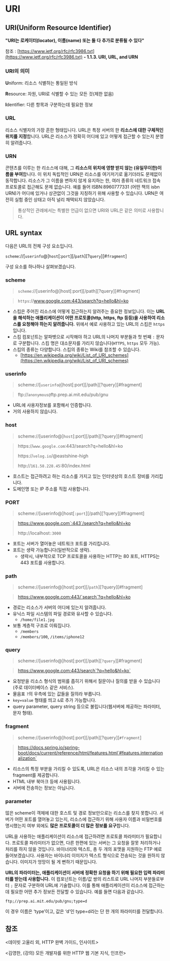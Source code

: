 # URI

## **URI(Uniform Resource Identifier)**

**"URI는 로케이터(locator), 이름(name) 또는 둘 다 추가로 분류될 수 있다"**

참조 : [https://www.ietf.org/rfc/rfc3986.txt](https://www.ietf.org/rfc/rfc3986.txt) **- 1.1.3. URI, URL, and URN**

### URI의 의미

**U**niform: 리소스 식별하는 통일된 방식

**R**esource: 자원, URI로 식별할 수 있는 모든 것(제한 없음)

**I**dentifier: 다른 항목과 구분하는데 필요한 정보

### URL

리소스 식별자의 가장 흔한 형태입니다. URL은 특정 서버의 한 **리소스에 대한 구체적인 위치를 지정**합니다. URL은 리소스가 정확히 어디에 있고 어떻게 접근할 수 있는지 분명히 알려줍니다.

### URN

콘텐츠를 이루는 한 리소스에 대해, 그 **리소스의 위치에 영향 받지 않는 (유일무이한)이름을 부여**합니다. 이 위치 독립적인 URN은 리소스를 여기저기로 옮기더라도 문제없이 동작합니다. 리소스가 그 이름을 변하지 않게 유지하는 한, 여러 종류의 네트워크 접속 프로토콜로 접근해도 문제 없습니다. 예를 들어 ISBN:8960777331 (어떤 책의 isbn URN)가 어디에 있거나 상관없이 그것을 지칭하기 위해 사용할 수 있습니다. URN은 여전히 실험 중인 상태고 아직 널리 채택되지 않았습니다.

> 통상적인 관례에서는 특별한 언급이 없으면 URI와 URL은 같은 의미로 사용합니다.
> 

## URL syntax

다음은 URL의 전체 구성 요소입니다.

`scheme`://[`userinfo`@]`host`[:`port`][/`path`][?`query`][#`fragment`]

구성 요소를 하나하나 살펴보겠습니다.

### scheme

> `scheme`://[userinfo@]host[:port][/path][?query][#fragment]
> 

> `https`://www.google.com:443/search?q=hello&hl=ko
> 

- 스킴은 주어진 리소스에 어떻게 접근하는지 알려주는 중요한 정보입니다. 이는 **URL을 해석하는 애플리케이션이 어떤 프로토콜(http, https, ftp 등등)을 사용하여 리소스를 요청해야 하는지 알려줍니다.** 위에서 예로 사용하고 있는 URL의 스킴은 `https`입니다.
- 스킴 컴포넌트는 알파벳으로 시작해야 하고 URL의 나머지 부분들과 첫 번째 `:` 문자로 구분합니다. 스킴 명은 대소문자를 가리지 않습니다(`HTTPS`, `https` 모두 가능).
- 스킴의 종류는 다양합니다. 스킴의 종류는 Wiki를 참조할 수 있습니다.
    - [https://en.wikipedia.org/wiki/List_of_URI_schemes](https://en.wikipedia.org/wiki/List_of_URI_schemes)

### userinfo

> scheme://[`userinfo@`]host[:port][/path][?query][#fragment]

> ftp://`anonymous@`ftp.prep.ai.mit.edu/pub/gnu
> 

- URL에 사용자정보를 포함해서 인증합니다.
- 거의 사용하지 않습니다.

### host

> scheme://[userinfo@]`host`[:port][/path][?query][#fragment]
> 

> https://`www.google.com`:443/search?q=hello&hl=ko
> 
> https://`velog.io`/@eastshine-high
> 
> http://`161.58.228.45`:80/index.html
> 

- 호스트는 접근하려고 하는 리소스를 가지고 있는 인터넷상의 호스트 장비를 가리킵니다.
- 도메인명 또는 IP 주소를 직접 사용합니다.

### PORT

> scheme://[userinfo@]host[`:port`][/path][?query][#fragment]
> 

> https://www.google.com`:443`/search?q=hello&hl=ko
> 
> http://localhost`:3000`
> 

- 포트는 서버가 열어놓은 네트워크 포트를 가리킵니다.
- 포트는 생략 가능합니다(일반적으로 생략).
    - 생략시, 내부적으로 TCP 프로토콜을 사용하는 HTTP는 80 포트, HTTPS는 443 포트를 사용합니다.

### path

> scheme://[userinfo@]host[:port][/`path`][?query][#fragment]
> 

> https://www.google.com:443/`search`?q=hello&hl=ko
> 

- 경로는 리소스가 서버의 어디에 있는지 알려줍니다.
- 유닉스 파일 시스템의 파일 경로와 유사할 수 있습니다.
    - `/home/file1.jpg`
- 보통 계층적 구조로 이뤄집니다.
    - `/members`
    - `/members/100`, `/items/iphone12`

### query

> scheme://[userinfo@]host[:port][/path][`?query`][#fragment]
> 

> https://www.google.com:443/search`?q=hello&hl=ko`
> 
- 요청받을 리소스 형식의 범위를 좁히기 위해서 질문이나 질의를 받을 수 있습니다(주로 데이터베이스 같은 서비스).
- 물음표 `?`의 우측에 있는 값들을 질의라 부릅니다.
- `key=value` 형태를 띄고 `&`로 추가 가능합니다.
- query parameter, query string 등으로 불립니다(웹서버에 제공하는 파라미터, 문자 형태).

### fragment

> scheme://[userinfo@]host[:port][/path][?query][`#fragment`]
>

> https://docs.spring.io/spring-boot/docs/current/reference/html/features.html`#features.internationalization`
> 

- 리소스의 특정 부분을 가리킬 수 있도록, URL은 리소스 내의 조각을 가리킬 수 있는 fragment를 제공합니다.
- HTML 내부 북마크 등에 사용됩니다.
- 서버에 전송하는 정보는 아닙니다.

### parameter

많은 scheme이 객체에 대한 호스트 및 경로 정보만으로는 리소스를 찾지 못합니다. 서버가 어떤 포트를 열어놓고 있는지, 리소스에 접근하기 위해 사용자 이름과 비밀번호를 명시했는지 여부 외에도 **많은 프로토콜이 더 많은 정보를 요구**합니다.

URL을 사용하는 애플리케이션이 리소스에 접근하려면 프로토콜 파라미터가 필요합니다. 프로토콜 파라미터가 없으면, 다른 한편에 있는 서버는 그 요청을 잘못 처리하거나 처리를 하지 않을 것입니다. 바이너리와 텍스트, 총 두 개의 포맷을 지원하는 FTP 예로 들어보겠습니다. 사용자는 바이너리 이미지가 텍스트 형식으로 전송되는 것을 원하지 않습니다. 이미지가 엉망이 될 게 뻔하기 때문입니다.

**URL의 파라미터는, 애플리케이션이 서버에 정확한 요청을 하기 위해 필요한 입력 파라미터를 받는데 사용합니다.** 이 컴포넌트는 이름/값 쌍의 리스트로 URL 나머지 부분들로부터 `;` 문자로 구분하여 URL에 기술합니다. 이를 통해 애플리케이션이 리소스에 접근하는데 필요한 어떤 추가 정보든 전달할 수 있습니다. 예를 들면 다음과 같습니다.

```
ftp;//prep.ai.mit.edu/pub/gnu;type=d
```

이 경우 이름은 ‘type’이고, 값은 ‘d’인 type=d라는 단 한 개의 파라미터를 전달합니다.

## 참조

<데이빗 고울리 외, HTTP 완벽 가이드, 인사이트>

<김영한, (강의) 모든 개발자를 위한 HTTP 웹 기본 지식, 인프런>
